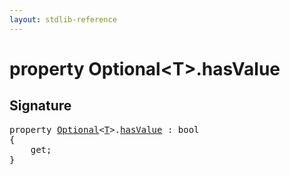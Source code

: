 ```yaml
---
layout: stdlib-reference
---
```


# property Optional\<T\>\.hasValue

## Signature

<pre>
<span class='code_keyword'>property</span> <a href="/stdlib-reference/types/Optional/index" class="code_type">Optional</a>&lt;<a href="/stdlib-reference/types/Optional/index#typeparam-T" class="code_type">T</a>&gt;.<a href="/stdlib-reference/types/Optional/hasValue">hasValue</a> : bool
{
    get;
}
</pre>


